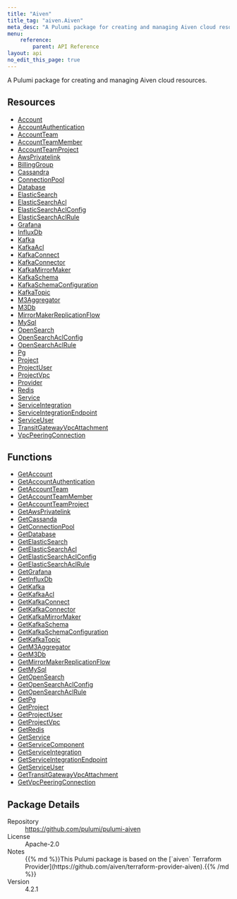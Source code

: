 ```yaml
---
title: "Aiven"
title_tag: "aiven.Aiven"
meta_desc: "A Pulumi package for creating and managing Aiven cloud resources."
menu:
    reference:
        parent: API Reference
layout: api
no_edit_this_page: true
---
```


<!-- WARNING: this file was generated by Pulumi Docs Generator. -->
<!-- Do not edit by hand unless you're certain you know what you are doing! -->

A Pulumi package for creating and managing Aiven cloud resources.

<h2 id="resources">Resources</h2>
<ul class="api">
    <li><a href="account" title="Account"><span class="api-symbol api-symbol--resource"></span>Account</a></li>
    <li><a href="accountauthentication" title="AccountAuthentication"><span class="api-symbol api-symbol--resource"></span>AccountAuthentication</a></li>
    <li><a href="accountteam" title="AccountTeam"><span class="api-symbol api-symbol--resource"></span>AccountTeam</a></li>
    <li><a href="accountteammember" title="AccountTeamMember"><span class="api-symbol api-symbol--resource"></span>AccountTeamMember</a></li>
    <li><a href="accountteamproject" title="AccountTeamProject"><span class="api-symbol api-symbol--resource"></span>AccountTeamProject</a></li>
    <li><a href="awsprivatelink" title="AwsPrivatelink"><span class="api-symbol api-symbol--resource"></span>AwsPrivatelink</a></li>
    <li><a href="billinggroup" title="BillingGroup"><span class="api-symbol api-symbol--resource"></span>BillingGroup</a></li>
    <li><a href="cassandra" title="Cassandra"><span class="api-symbol api-symbol--resource"></span>Cassandra</a></li>
    <li><a href="connectionpool" title="ConnectionPool"><span class="api-symbol api-symbol--resource"></span>ConnectionPool</a></li>
    <li><a href="database" title="Database"><span class="api-symbol api-symbol--resource"></span>Database</a></li>
    <li><a href="elasticsearch" title="ElasticSearch"><span class="api-symbol api-symbol--resource"></span>ElasticSearch</a></li>
    <li><a href="elasticsearchacl" title="ElasticSearchAcl"><span class="api-symbol api-symbol--resource"></span>ElasticSearchAcl</a></li>
    <li><a href="elasticsearchaclconfig" title="ElasticSearchAclConfig"><span class="api-symbol api-symbol--resource"></span>ElasticSearchAclConfig</a></li>
    <li><a href="elasticsearchaclrule" title="ElasticSearchAclRule"><span class="api-symbol api-symbol--resource"></span>ElasticSearchAclRule</a></li>
    <li><a href="grafana" title="Grafana"><span class="api-symbol api-symbol--resource"></span>Grafana</a></li>
    <li><a href="influxdb" title="InfluxDb"><span class="api-symbol api-symbol--resource"></span>InfluxDb</a></li>
    <li><a href="kafka" title="Kafka"><span class="api-symbol api-symbol--resource"></span>Kafka</a></li>
    <li><a href="kafkaacl" title="KafkaAcl"><span class="api-symbol api-symbol--resource"></span>KafkaAcl</a></li>
    <li><a href="kafkaconnect" title="KafkaConnect"><span class="api-symbol api-symbol--resource"></span>KafkaConnect</a></li>
    <li><a href="kafkaconnector" title="KafkaConnector"><span class="api-symbol api-symbol--resource"></span>KafkaConnector</a></li>
    <li><a href="kafkamirrormaker" title="KafkaMirrorMaker"><span class="api-symbol api-symbol--resource"></span>KafkaMirrorMaker</a></li>
    <li><a href="kafkaschema" title="KafkaSchema"><span class="api-symbol api-symbol--resource"></span>KafkaSchema</a></li>
    <li><a href="kafkaschemaconfiguration" title="KafkaSchemaConfiguration"><span class="api-symbol api-symbol--resource"></span>KafkaSchemaConfiguration</a></li>
    <li><a href="kafkatopic" title="KafkaTopic"><span class="api-symbol api-symbol--resource"></span>KafkaTopic</a></li>
    <li><a href="m3aggregator" title="M3Aggregator"><span class="api-symbol api-symbol--resource"></span>M3Aggregator</a></li>
    <li><a href="m3db" title="M3Db"><span class="api-symbol api-symbol--resource"></span>M3Db</a></li>
    <li><a href="mirrormakerreplicationflow" title="MirrorMakerReplicationFlow"><span class="api-symbol api-symbol--resource"></span>MirrorMakerReplicationFlow</a></li>
    <li><a href="mysql" title="MySql"><span class="api-symbol api-symbol--resource"></span>MySql</a></li>
    <li><a href="opensearch" title="OpenSearch"><span class="api-symbol api-symbol--resource"></span>OpenSearch</a></li>
    <li><a href="opensearchaclconfig" title="OpenSearchAclConfig"><span class="api-symbol api-symbol--resource"></span>OpenSearchAclConfig</a></li>
    <li><a href="opensearchaclrule" title="OpenSearchAclRule"><span class="api-symbol api-symbol--resource"></span>OpenSearchAclRule</a></li>
    <li><a href="pg" title="Pg"><span class="api-symbol api-symbol--resource"></span>Pg</a></li>
    <li><a href="project" title="Project"><span class="api-symbol api-symbol--resource"></span>Project</a></li>
    <li><a href="projectuser" title="ProjectUser"><span class="api-symbol api-symbol--resource"></span>ProjectUser</a></li>
    <li><a href="projectvpc" title="ProjectVpc"><span class="api-symbol api-symbol--resource"></span>ProjectVpc</a></li>
    <li><a href="provider" title="Provider"><span class="api-symbol api-symbol--resource"></span>Provider</a></li>
    <li><a href="redis" title="Redis"><span class="api-symbol api-symbol--resource"></span>Redis</a></li>
    <li><a href="service" title="Service"><span class="api-symbol api-symbol--resource"></span>Service</a></li>
    <li><a href="serviceintegration" title="ServiceIntegration"><span class="api-symbol api-symbol--resource"></span>ServiceIntegration</a></li>
    <li><a href="serviceintegrationendpoint" title="ServiceIntegrationEndpoint"><span class="api-symbol api-symbol--resource"></span>ServiceIntegrationEndpoint</a></li>
    <li><a href="serviceuser" title="ServiceUser"><span class="api-symbol api-symbol--resource"></span>ServiceUser</a></li>
    <li><a href="transitgatewayvpcattachment" title="TransitGatewayVpcAttachment"><span class="api-symbol api-symbol--resource"></span>TransitGatewayVpcAttachment</a></li>
    <li><a href="vpcpeeringconnection" title="VpcPeeringConnection"><span class="api-symbol api-symbol--resource"></span>VpcPeeringConnection</a></li>
</ul>

<h2 id="functions">Functions</h2>
<ul class="api">
    <li><a href="getaccount" title="GetAccount"><span class="api-symbol api-symbol--function"></span>GetAccount</a></li>
    <li><a href="getaccountauthentication" title="GetAccountAuthentication"><span class="api-symbol api-symbol--function"></span>GetAccountAuthentication</a></li>
    <li><a href="getaccountteam" title="GetAccountTeam"><span class="api-symbol api-symbol--function"></span>GetAccountTeam</a></li>
    <li><a href="getaccountteammember" title="GetAccountTeamMember"><span class="api-symbol api-symbol--function"></span>GetAccountTeamMember</a></li>
    <li><a href="getaccountteamproject" title="GetAccountTeamProject"><span class="api-symbol api-symbol--function"></span>GetAccountTeamProject</a></li>
    <li><a href="getawsprivatelink" title="GetAwsPrivatelink"><span class="api-symbol api-symbol--function"></span>GetAwsPrivatelink</a></li>
    <li><a href="getcassanda" title="GetCassanda"><span class="api-symbol api-symbol--function"></span>GetCassanda</a></li>
    <li><a href="getconnectionpool" title="GetConnectionPool"><span class="api-symbol api-symbol--function"></span>GetConnectionPool</a></li>
    <li><a href="getdatabase" title="GetDatabase"><span class="api-symbol api-symbol--function"></span>GetDatabase</a></li>
    <li><a href="getelasticsearch" title="GetElasticSearch"><span class="api-symbol api-symbol--function"></span>GetElasticSearch</a></li>
    <li><a href="getelasticsearchacl" title="GetElasticSearchAcl"><span class="api-symbol api-symbol--function"></span>GetElasticSearchAcl</a></li>
    <li><a href="getelasticsearchaclconfig" title="GetElasticSearchAclConfig"><span class="api-symbol api-symbol--function"></span>GetElasticSearchAclConfig</a></li>
    <li><a href="getelasticsearchaclrule" title="GetElasticSearchAclRule"><span class="api-symbol api-symbol--function"></span>GetElasticSearchAclRule</a></li>
    <li><a href="getgrafana" title="GetGrafana"><span class="api-symbol api-symbol--function"></span>GetGrafana</a></li>
    <li><a href="getinfluxdb" title="GetInfluxDb"><span class="api-symbol api-symbol--function"></span>GetInfluxDb</a></li>
    <li><a href="getkafka" title="GetKafka"><span class="api-symbol api-symbol--function"></span>GetKafka</a></li>
    <li><a href="getkafkaacl" title="GetKafkaAcl"><span class="api-symbol api-symbol--function"></span>GetKafkaAcl</a></li>
    <li><a href="getkafkaconnect" title="GetKafkaConnect"><span class="api-symbol api-symbol--function"></span>GetKafkaConnect</a></li>
    <li><a href="getkafkaconnector" title="GetKafkaConnector"><span class="api-symbol api-symbol--function"></span>GetKafkaConnector</a></li>
    <li><a href="getkafkamirrormaker" title="GetKafkaMirrorMaker"><span class="api-symbol api-symbol--function"></span>GetKafkaMirrorMaker</a></li>
    <li><a href="getkafkaschema" title="GetKafkaSchema"><span class="api-symbol api-symbol--function"></span>GetKafkaSchema</a></li>
    <li><a href="getkafkaschemaconfiguration" title="GetKafkaSchemaConfiguration"><span class="api-symbol api-symbol--function"></span>GetKafkaSchemaConfiguration</a></li>
    <li><a href="getkafkatopic" title="GetKafkaTopic"><span class="api-symbol api-symbol--function"></span>GetKafkaTopic</a></li>
    <li><a href="getm3aggregator" title="GetM3Aggregator"><span class="api-symbol api-symbol--function"></span>GetM3Aggregator</a></li>
    <li><a href="getm3db" title="GetM3Db"><span class="api-symbol api-symbol--function"></span>GetM3Db</a></li>
    <li><a href="getmirrormakerreplicationflow" title="GetMirrorMakerReplicationFlow"><span class="api-symbol api-symbol--function"></span>GetMirrorMakerReplicationFlow</a></li>
    <li><a href="getmysql" title="GetMySql"><span class="api-symbol api-symbol--function"></span>GetMySql</a></li>
    <li><a href="getopensearch" title="GetOpenSearch"><span class="api-symbol api-symbol--function"></span>GetOpenSearch</a></li>
    <li><a href="getopensearchaclconfig" title="GetOpenSearchAclConfig"><span class="api-symbol api-symbol--function"></span>GetOpenSearchAclConfig</a></li>
    <li><a href="getopensearchaclrule" title="GetOpenSearchAclRule"><span class="api-symbol api-symbol--function"></span>GetOpenSearchAclRule</a></li>
    <li><a href="getpg" title="GetPg"><span class="api-symbol api-symbol--function"></span>GetPg</a></li>
    <li><a href="getproject" title="GetProject"><span class="api-symbol api-symbol--function"></span>GetProject</a></li>
    <li><a href="getprojectuser" title="GetProjectUser"><span class="api-symbol api-symbol--function"></span>GetProjectUser</a></li>
    <li><a href="getprojectvpc" title="GetProjectVpc"><span class="api-symbol api-symbol--function"></span>GetProjectVpc</a></li>
    <li><a href="getredis" title="GetRedis"><span class="api-symbol api-symbol--function"></span>GetRedis</a></li>
    <li><a href="getservice" title="GetService"><span class="api-symbol api-symbol--function"></span>GetService</a></li>
    <li><a href="getservicecomponent" title="GetServiceComponent"><span class="api-symbol api-symbol--function"></span>GetServiceComponent</a></li>
    <li><a href="getserviceintegration" title="GetServiceIntegration"><span class="api-symbol api-symbol--function"></span>GetServiceIntegration</a></li>
    <li><a href="getserviceintegrationendpoint" title="GetServiceIntegrationEndpoint"><span class="api-symbol api-symbol--function"></span>GetServiceIntegrationEndpoint</a></li>
    <li><a href="getserviceuser" title="GetServiceUser"><span class="api-symbol api-symbol--function"></span>GetServiceUser</a></li>
    <li><a href="gettransitgatewayvpcattachment" title="GetTransitGatewayVpcAttachment"><span class="api-symbol api-symbol--function"></span>GetTransitGatewayVpcAttachment</a></li>
    <li><a href="getvpcpeeringconnection" title="GetVpcPeeringConnection"><span class="api-symbol api-symbol--function"></span>GetVpcPeeringConnection</a></li>
</ul>

<h2 id="package-details">Package Details</h2>
<dl class="package-details">
	<dt>Repository</dt>
	<dd><a href="https://github.com/pulumi/pulumi-aiven">https://github.com/pulumi/pulumi-aiven</a></dd>
	<dt>License</dt>
	<dd>Apache-2.0</dd>
	<dt>Notes</dt>
	<dd>{{% md %}}This Pulumi package is based on the [`aiven` Terraform Provider](https://github.com/aiven/terraform-provider-aiven).{{% /md %}}</dd>
	<dt>Version</dt>
	<dd>4.2.1</dd>
</dl>

